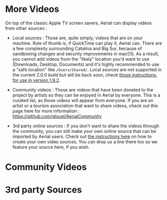 # More Videos

On top of the classic Apple TV screen savers, Aerial can display videos from other sources :
- Local sources : Those are, quite simply, videos that are on your machine. Rule of thumb is, if QuickTime can play it, Aerial can. There are a few complexity surrounding Catalina and Big Sur, because of sandboxing changes and security improvements in macOS. As a result, you cannot add videos from the "likely" location you'd want to use (Downloads, Desktop, Documents) and it's highly recommended to use a "safe location" like `/Users/Shared/`. Local sources are not supported in the current 2.0.0 build but will be back soon, check [those instructions, for use in version 1.9.2](https://github.com/JohnCoates/Aerial/blob/master/Documentation/CustomVideos.md).

- Community videos : Those are videos that have been donated to the project by artists so they can be enjoyed in Aerial by everyone. This is a curated list, as those videos will appear from everyone. If you are an artist or a tourism association that want to share videos, check out this page here for more information : https://github.com/glouel/AerialCommunity

- 3rd party online sources : If you don't want to share the videos through the community, you can still make your own online source that can be imported by Aerial users. Check out [the instructions here](https://github.com/glouel/AerialCommunity/blob/master/CreatingASource.md) on how to create your own video sources. You can drop us a line there too so we feature your source here, if you wish. 

# Community Videos 



# 3rd party Sources

